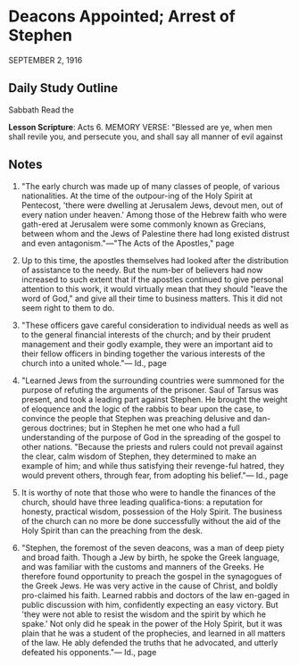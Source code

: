 # Deacons Appointed; Arrest of Stephen
SEPTEMBER 2, 1916

## Daily Study Outline

Sabbath Read the

**Lesson Scripture**: Acts 6. MEMORY VERSE: "Blessed are ye, when men shall revile you, and persecute you, and shall say all manner of evil against

## Notes

1. "The early church was made up of many classes of people, of various nationalities. At the time of the outpour-ing of the Holy Spirit at Pentecost, 'there were dwelling at Jerusalem Jews, devout men, out of every nation under heaven.' Among those of the Hebrew faith who were gath-ered at Jerusalem were some commonly known as Grecians, between whom and the Jews of Palestine there had long existed distrust and even antagonism."—"The Acts of the Apostles," page

2. Up to this time, the apostles themselves had looked after the distribution of assistance to the needy. But the num-ber of believers had now increased to such extent that if the apostles continued to give personal attention to this work, it would virtually mean that they should "leave the word of God," and give all their time to business matters. This it did not seem right to them to do.

3. "These officers gave careful consideration to individual needs as well as to the general financial interests of the church; and by their prudent management and their godly example, they were an important aid to their fellow officers in binding together the various interests of the church into a united whole."— Id., page

4. "Learned Jews from the surrounding countries were summoned for the purpose of refuting the arguments of the prisoner. Saul of Tarsus was present, and took a leading part against Stephen. He brought the weight of eloquence and the logic of the rabbis to bear upon the case, to convince the people that Stephen was preaching delusive and dan-gerous doctrines; but in Stephen he met one who had a full understanding of the purpose of God in the spreading of the gospel to other nations. "Because the priests and rulers could not prevail against the clear, calm wisdom of Stephen, they determined to make an example of him; and while thus satisfying their revenge-ful hatred, they would prevent others, through fear, from adopting his belief."— Id., page

6. It is worthy of note that those who were to handle the finances of the church, should have three leading qualifica-tions: a reputation for honesty, practical wisdom, possession of the Holy Spirit. The business of the church can no more be done successfully without the aid of the Holy Spirit than can the preaching from the desk.

7. "Stephen, the foremost of the seven deacons, was a man of deep piety and broad faith. Though a Jew by birth, he spoke the Greek language, and was familiar with the customs and manners of the Greeks. He therefore found opportunity to preach the gospel in the synagogues of the Greek Jews. He was very active in the cause of Christ, and boldly pro-claimed his faith. Learned rabbis and doctors of the law en-gaged in public discussion with him, confidently expecting an easy victory. But 'they were not able to resist the wisdom and the spirit by which he spake.' Not only did he speak in the power of the Holy Spirit, but it was plain that he was a student of the prophecies, and learned in all matters of the law. He ably defended the truths that he advocated, and utterly defeated his opponents."— Id., page
